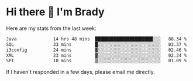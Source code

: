 # Hi there 👋 I'm Brady

Here are my stats from the last week:
<!--START_SECTION:waka-->

```txt
Java              14 hrs 48 mins  ██████████████████████░░░   88.34 %
SQL               33 mins         █░░░░░░░░░░░░░░░░░░░░░░░░   03.37 %
i3config          24 mins         ▓░░░░░░░░░░░░░░░░░░░░░░░░   02.46 %
XML               23 mins         ▓░░░░░░░░░░░░░░░░░░░░░░░░   02.34 %
SPI               10 mins         ▒░░░░░░░░░░░░░░░░░░░░░░░░   01.09 %
```

<!--END_SECTION:waka-->

If I haven't responded in a few days, please email me directly. 
